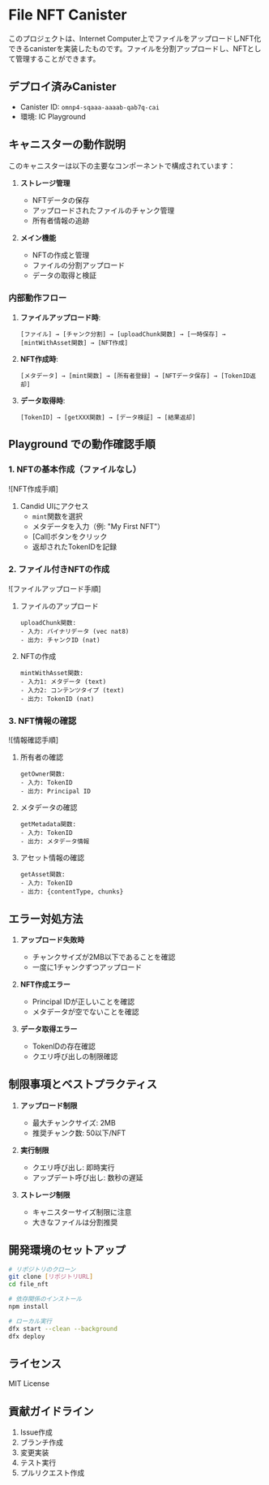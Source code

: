 # File NFT Canister

このプロジェクトは、Internet Computer上でファイルをアップロードしNFT化できるcanisterを実装したものです。ファイルを分割アップロードし、NFTとして管理することができます。

## デプロイ済みCanister

- Canister ID: `omnp4-sqaaa-aaaab-qab7q-cai`
- 環境: IC Playground

## キャニスターの動作説明

このキャニスターは以下の主要なコンポーネントで構成されています：

1. **ストレージ管理**
   - NFTデータの保存
   - アップロードされたファイルのチャンク管理
   - 所有者情報の追跡

2. **メイン機能**
   - NFTの作成と管理
   - ファイルの分割アップロード
   - データの取得と検証

### 内部動作フロー

1. **ファイルアップロード時**:
   ```
   [ファイル] → [チャンク分割] → [uploadChunk関数] → [一時保存] → [mintWithAsset関数] → [NFT作成]
   ```

2. **NFT作成時**:
   ```
   [メタデータ] → [mint関数] → [所有者登録] → [NFTデータ保存] → [TokenID返却]
   ```

3. **データ取得時**:
   ```
   [TokenID] → [getXXX関数] → [データ検証] → [結果返却]
   ```

## Playground での動作確認手順

### 1. NFTの基本作成（ファイルなし）

![NFT作成手順]

1. Candid UIにアクセス
   - `mint`関数を選択
   - メタデータを入力（例: "My First NFT"）
   - [Call]ボタンをクリック
   - 返却されたTokenIDを記録

### 2. ファイル付きNFTの作成

![ファイルアップロード手順]

1. ファイルのアップロード
   ```
   uploadChunk関数:
   - 入力: バイナリデータ (vec nat8)
   - 出力: チャンクID (nat)
   ```

2. NFTの作成
   ```
   mintWithAsset関数:
   - 入力1: メタデータ (text)
   - 入力2: コンテンツタイプ (text)
   - 出力: TokenID (nat)
   ```

### 3. NFT情報の確認

![情報確認手順]

1. 所有者の確認
   ```
   getOwner関数:
   - 入力: TokenID
   - 出力: Principal ID
   ```

2. メタデータの確認
   ```
   getMetadata関数:
   - 入力: TokenID
   - 出力: メタデータ情報
   ```

3. アセット情報の確認
   ```
   getAsset関数:
   - 入力: TokenID
   - 出力: {contentType, chunks}
   ```

## エラー対処方法

1. **アップロード失敗時**
   - チャンクサイズが2MB以下であることを確認
   - 一度に1チャンクずつアップロード

2. **NFT作成エラー**
   - Principal IDが正しいことを確認
   - メタデータが空でないことを確認

3. **データ取得エラー**
   - TokenIDの存在確認
   - クエリ呼び出しの制限確認

## 制限事項とベストプラクティス

1. **アップロード制限**
   - 最大チャンクサイズ: 2MB
   - 推奨チャンク数: 50以下/NFT

2. **実行制限**
   - クエリ呼び出し: 即時実行
   - アップデート呼び出し: 数秒の遅延

3. **ストレージ制限**
   - キャニスターサイズ制限に注意
   - 大きなファイルは分割推奨

## 開発環境のセットアップ

```bash
# リポジトリのクローン
git clone [リポジトリURL]
cd file_nft

# 依存関係のインストール
npm install

# ローカル実行
dfx start --clean --background
dfx deploy
```

## ライセンス

MIT License

## 貢献ガイドライン

1. Issue作成
2. ブランチ作成
3. 変更実装
4. テスト実行
5. プルリクエスト作成